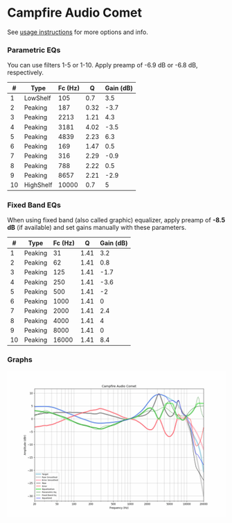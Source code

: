 # Campfire Audio Comet
See [usage instructions](https://github.com/jaakkopasanen/AutoEq#usage) for more options and info.

### Parametric EQs
You can use filters 1-5 or 1-10. Apply preamp of -6.9 dB or -6.8 dB, respectively.

|   # | Type      |   Fc (Hz) |    Q |   Gain (dB) |
|-----|-----------|-----------|------|-------------|
|   1 | LowShelf  |       105 | 0.7  |         3.5 |
|   2 | Peaking   |       187 | 0.32 |        -3.7 |
|   3 | Peaking   |      2213 | 1.21 |         4.3 |
|   4 | Peaking   |      3181 | 4.02 |        -3.5 |
|   5 | Peaking   |      4839 | 2.23 |         6.3 |
|   6 | Peaking   |       169 | 1.47 |         0.5 |
|   7 | Peaking   |       316 | 2.29 |        -0.9 |
|   8 | Peaking   |       788 | 2.22 |         0.5 |
|   9 | Peaking   |      8657 | 2.21 |        -2.9 |
|  10 | HighShelf |     10000 | 0.7  |         5   |

### Fixed Band EQs
When using fixed band (also called graphic) equalizer, apply preamp of **-8.5 dB** (if available) and set gains manually with these parameters.

|   # | Type    |   Fc (Hz) |    Q |   Gain (dB) |
|-----|---------|-----------|------|-------------|
|   1 | Peaking |        31 | 1.41 |         3.2 |
|   2 | Peaking |        62 | 1.41 |         0.8 |
|   3 | Peaking |       125 | 1.41 |        -1.7 |
|   4 | Peaking |       250 | 1.41 |        -3.6 |
|   5 | Peaking |       500 | 1.41 |        -2   |
|   6 | Peaking |      1000 | 1.41 |         0   |
|   7 | Peaking |      2000 | 1.41 |         2.4 |
|   8 | Peaking |      4000 | 1.41 |         4   |
|   9 | Peaking |      8000 | 1.41 |         0   |
|  10 | Peaking |     16000 | 1.41 |         8.4 |

### Graphs
![](./Campfire%20Audio%20Comet.png)

